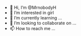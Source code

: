 - 👋 Hi, I’m @MrnobodyH
- 👀 I’m interested in girl
- 🌱 I’m currently learning ...
- 💞️ I’m looking to collaborate on ...
- 📫 How to reach me ...

<!---
MrnobodyH/MrnobodyH is a ✨ special ✨ repository because its `README.md` (this file) appears on your GitHub profile.
You can click the Preview link to take a look at your changes.
--->
